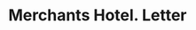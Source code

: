 ---
doi: 10.7916/D8B00GX1
date_other: '1880'
date_other_textual: 1880-1889
form: correspondence
genre:
- Letters (correspondence)
name:
- Merchants Hotel
object_in_context_url: https://biggert.cul.columbia.edu/items/view/ave_biggert_00678
subject_hierarchical_geographic:
- St. Paul, Minnesota, United States
subject_name:
- Merchants Hotel
title: Merchants Hotel. Letter
sort_title: Merchants Hotel. Letter
call_number: ave_biggert_00678
coordinates:
- 44.94416666666666,-93.0936111111111
pid: ave_biggert_00678
identifiers: ave_biggert_00678
thumbnail: false
permalink: /biggert/ave_biggert_00678/
layout: iiif-image-page
---